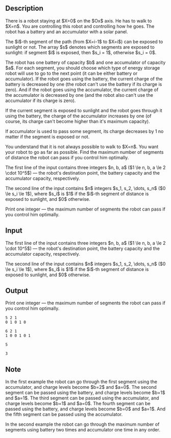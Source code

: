 ## Description

<div><p>There is a robot staying at $X=0$ on the $Ox$ axis. He has to walk to $X=n$. You are controlling this robot and controlling how he goes. The robot has a battery and an accumulator with a solar panel.</p><p>The $i$-th segment of the path (from $X=i-1$ to $X=i$) can be exposed to sunlight or not. The array $s$ denotes which segments are exposed to sunlight: if segment $i$ is exposed, then $s_i = 1$, otherwise $s_i = 0$.</p><p>The robot has one battery of capacity $b$ and one accumulator of capacity $a$. For each segment, you should choose which type of energy storage robot will use to go to the next point (it can be either battery or accumulator). If the robot goes using the battery, the current charge of the battery is decreased by one (the robot can't use the battery if its charge is zero). And if the robot goes using the accumulator, the current charge of the accumulator is decreased by one (and the robot also can't use the accumulator if its charge is zero).</p><p>If the current segment is <span class="tex-font-style-bf">exposed to sunlight</span> and the robot goes through it <span class="tex-font-style-bf">using the battery</span>, the charge of the accumulator increases by one (of course, its charge can't become higher than it's maximum capacity).</p><p>If accumulator is used to pass some segment, its charge decreases by 1 no matter if the segment is exposed or not.</p><p>You understand that it is not always possible to walk to $X=n$. You want your robot to go as far as possible. Find the maximum number of segments of distance the robot can pass if you control him optimally.</p></div><div class="input-specification"><p>The first line of the input contains three integers $n, b, a$ ($1 \le n, b, a \le 2 \cdot 10^5$) — the robot's destination point, the battery capacity and the accumulator capacity, respectively.</p><p>The second line of the input contains $n$ integers $s_1, s_2, \dots, s_n$ ($0 \le s_i \le 1$), where $s_i$ is $1$ if the $i$-th segment of distance is exposed to sunlight, and $0$ otherwise.</p></div><div class="output-specification"><p>Print one integer — the maximum number of segments the robot can pass if you control him optimally.</p></div>

## Input

<p>The first line of the input contains three integers $n, b, a$ ($1 \le n, b, a \le 2 \cdot 10^5$) — the robot's destination point, the battery capacity and the accumulator capacity, respectively.</p><p>The second line of the input contains $n$ integers $s_1, s_2, \dots, s_n$ ($0 \le s_i \le 1$), where $s_i$ is $1$ if the $i$-th segment of distance is exposed to sunlight, and $0$ otherwise.</p>

## Output

<p>Print one integer — the maximum number of segments the robot can pass if you control him optimally.</p>





```input1
5 2 1
0 1 0 1 0
```




```input2
6 2 1
1 0 0 1 0 1
```




```output1
5
```




```output2
3
```



## Note

<p>In the first example the robot can go through the first segment using the accumulator, and charge levels become $b=2$ and $a=0$. The second segment can be passed using the battery, and charge levels become $b=1$ and $a=1$. The third segment can be passed using the accumulator, and charge levels become $b=1$ and $a=0$. The fourth segment can be passed using the battery, and charge levels become $b=0$ and $a=1$. And the fifth segment can be passed using the accumulator.</p><p>In the second example the robot can go through the maximum number of segments using battery two times and accumulator one time in any order.</p>
